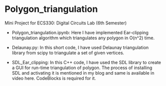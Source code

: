 # Polygon_triangulation
Mini Project for ECS330: Digital Circuits Lab (6th Semester)

* Polygon_triangulation.ipynb:
Here I have implemented Ear-clipping triangulation algorithm which triangulates any polygon in O(n^2) time.

* Delaunay.py:
In this short code, I have used Delaunay triangulation library from scipy to triangulate a set of given vertices.

* SDL_Ear_clipping:
In this C++ code, I have used the SDL library to create a GUI for run-time triangulation of polygon. The process of installing SDL and activating it is mentioned in my blog and same is available in video here. CodeBlocks is required for it.
